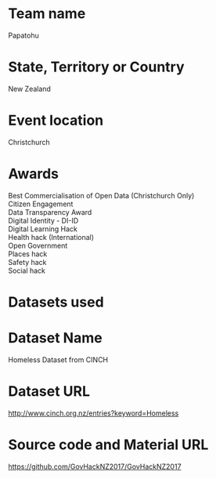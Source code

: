 # Team name<br />
Papatohu<br />
# State, Territory or Country<br />
New Zealand<br />
# Event location<br />
Christchurch<br />
# Awards<br />
Best Commercialisation of Open Data (Christchurch Only)<br />
Citizen Engagement<br />
Data Transparency Award<br />
Digital Identity - DI-ID<br />
Digital Learning Hack<br />
Health hack (International)<br />
Open Government<br />
Places hack<br />
Safety hack<br />
Social hack<br />
# Datasets used<br />
# Dataset Name<br />
Homeless Dataset from CINCH<br />
# Dataset URL<br />
http://www.cinch.org.nz/entries?keyword=Homeless<br />
# Source code and Material URL<br />
https://github.com/GovHackNZ2017/GovHackNZ2017
